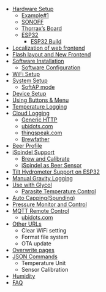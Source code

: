 * [Hardware Setup](10.HardwareGeneral.md)
  * [Example#1](11.HardwareExample1.md)
  * [SONOFF](12.HarddwareSONOFF.md)
  * [Thorrax’s Board](https://github.com/thorrak/brewpi-esp8266)
  * [ESP32](13.ESP32Pins.md)
    * [ESP32 Build](14.ESP32BuildInstructions.md)
* [Localization of web frontend](20.LocalizationWebPage.md)
* [Flash layout and New Frontend](30.FlashLayoutAndNewUI.md)
* [Software Installation](40.SoftwareInstallation.md)
  * [Software Configuration](41.SoftwareConfiguration.md)
* [WiFi Setup](50.WiFiSetupV31.md)
* [System Setup](60.SystemSetup.md)
  * [SoftAP mode](61.SoftAPMode.md)
* [Device Setup](70.DeviceSetup.md)
* [Using Buttons & Menu](80.UsingButtonsAndUI.md)
* [Temperature Logging](90.TemperatureLogging.md)
* [Cloud Logging](A0.CloudLogging.md)
  * [Generic HTTP](A1.GenericHttpLogging.md)
  * [ubidots.com](A2.ubidots.md)
  * [thingspeak.com](A3.thingspeak.md)
  * [Brewfather](A4.brewfather.md)
* [Beer Profile](B0.BeerProfile.md)
* [iSpindel Support](C0.iSpindelSupport.md)
  * [Brew and Calibrate](C1.BrewNCalibrate.md)
  * [iSpindel as Beer Sensor](C2.iSpindelAsSensor.md)
* [Tilt Hydrometer Support on ESP32](D0.TiltHydrometerSupport.md)
* [Manual Gravity Logging](E0.ManualGravityInput.md)
* [Use with Glycol](F0.glycol.md)
  * [Parasite Temperature Control](F1.ParasiteTemperatureControl.md)
* [Auto Capping(Spunding)](G0.AutoSpunding.md)
* [Pressure Monitor and Control](H0.PressureMonitor.md)
* [MQTT Remote Control](I0.MQTT.md)
  * [ubidots.com](I1.MQTT.ubidots.md)
* [Other URLs](J0.OtherUrl.md)
  * Clear WiFi setting
  * Format file system
  * OTA update
* [Overwrite pages](K0.OverwritePages.md)
* [JSON Commands](L0.JsonCommand.md)
  * Temperature Unit
  * Sensor Calibration
* [Humidity](M0.Humidity.md)
* [FAQ](Z0.FAQ.md)
